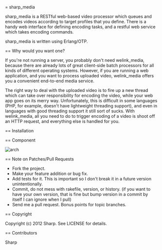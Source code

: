= sharp_media

sharp_media is a RESTful web-based video processor which queues and encodes
videos according to target profiles that you define.  There is a handy web
interface for defining encoding tasks, and a restful web service which takes
encoding commands.

sharp_media is written using Erlang/OTP.

== Why would you want one?

If you're not running a server, you probably don't need welink_media, because
there are already lots of great client-side batch processors for all kinds of
different operating systems. However, if you are running a web application,
and you want to process uploaded video, welink_media offers you a convenient
end-to-end media service.

The right way to deal with the uploaded video is to fire up a new thread which
can take over responsibility for encoding the video, while your web app goes
on its merry way.  Unfortunately, this is difficult in some languages (PHP, for
example, doesn't have lightweight threading support), and even in languages
with good threading support it still sort of sucks. With welink_media, all you
need to do to trigger encoding of a video is shoot off an HTTP request, and
everything else is handled for you.

== Installation


== Component

![arch](/SharpX/sharp_media/raw/master/doc/com.png)


== Note on Patches/Pull Requests

* Fork the project.
* Make your feature addition or bug fix.
* Add tests for it. This is important so I don't break it in a
  future version unintentionally.
* Commit, do not mess with rakefile, version, or history. (if you want to have your own version, that is fine but bump version in a commit by itself I can ignore when I pull)
* Send me a pull request. Bonus points for topic branches.

== Copyright

Copyright (c) 2012 Sharp. See LICENSE for details.

== Contributors

Sharp

